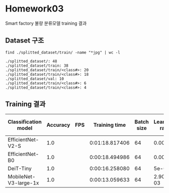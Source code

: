 # Homework03
Smart factory 불량 분류모델 training 결과

## Dataset 구조
```
find ./splitted_dataset/train/ -name "*jpg" | wc -l

./splitted_dataset/: 48
./splitted_dataset/train: 38​
./splitted_dataset/train/<class#>: 20​
./splitted_dataset/train/<class#>: 18​
./splitted_dataset/val: 10
./splitted_dataset/train/<class#>: 6​
./splitted_dataset/train/<class#>: 4​
```

## Training 결과
|Classification model|Accuracy|FPS|Training time|Batch size|Learning rate|Other hyper-prams|
|----|----|----|----|----|----|----|
|EfficientNet-V2-S| 	1.0 	|	|0:01:18.817406 	|64 	|0.00355 	|----
|EfficientNet-B0| 	1.0 	|	|0:00:18.494986 	|64 	|0.00245 	|----
|DeiT-Tiny 	|1.0 	|	|0:00:16.258080 	|64 	|5e-05 	|----
|MobileNet-V3-large-1x 	|1.0 	|	|0:00:13.059633 	|64 	|2.900e-03 	|----
